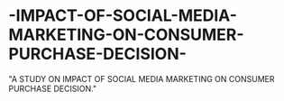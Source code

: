 # -IMPACT-OF-SOCIAL-MEDIA-MARKETING-ON-CONSUMER-PURCHASE-DECISION-
"A STUDY ON IMPACT OF SOCIAL MEDIA MARKETING ON  CONSUMER PURCHASE DECISION."
